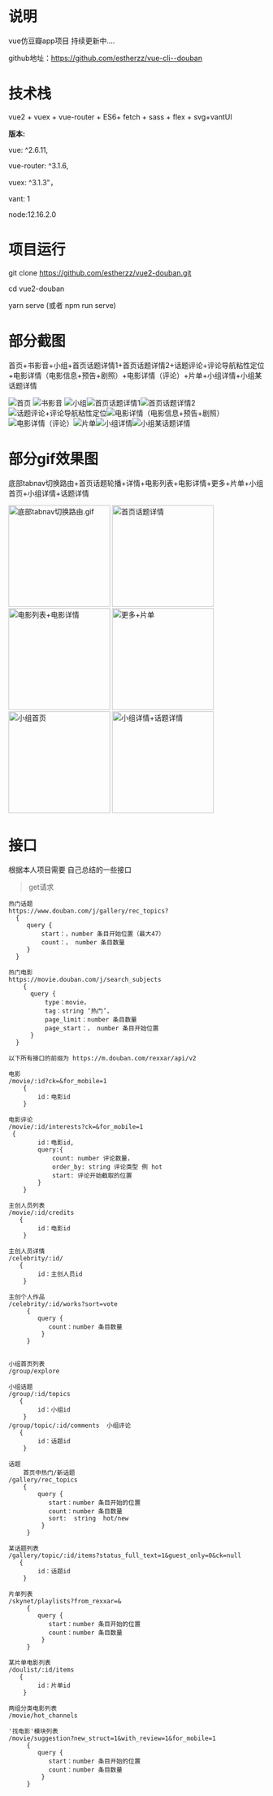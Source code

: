 # 说明

vue仿豆瓣app项目 持续更新中....

github地址：https://github.com/estherzz/vue-cli--douban


# 技术栈
vue2 + vuex + vue-router +  ES6+ fetch + sass + flex + svg+vantUI

**版本:**

vue: ^2.6.11,

 vue-router: ^3.1.6,
 
 vuex: ^3.1.3"，
 
vant: 1

node:12.16.2.0

# 项目运行

git clone https://github.com/estherzz/vue2-douban.git

cd vue2-douban

yarn serve (或者 npm run serve)

# 部分截图
首页+书影音+小组+首页话题详情1+首页话题详情2+话题评论+评论导航粘性定位+电影详情（电影信息+预告+剧照）+电影详情（评论）+片单+小组详情+小组某话题详情

![首页](https://upload-images.jianshu.io/upload_images/20110534-80e38b1a80becf07.png?imageMogr2/auto-orient/strip%7CimageView2/2/w/200)     ![书影音](https://upload-images.jianshu.io/upload_images/20110534-16912bcf7594e5f4.png?imageMogr2/auto-orient/strip%7CimageView2/2/w/200)
![小组](https://upload-images.jianshu.io/upload_images/20110534-437f6f4b3c5aed71.png?imageMogr2/auto-orient/strip%7CimageView2/2/w/200)![首页话题详情1](https://upload-images.jianshu.io/upload_images/20110534-c8d512de5d33bb46.png?imageMogr2/auto-orient/strip%7CimageView2/2/w/200)![首页话题详情2](https://upload-images.jianshu.io/upload_images/20110534-1b8fd02ccc6d3afd.png?imageMogr2/auto-orient/strip%7CimageView2/2/w/200)
![话题评论+评论导航粘性定位](https://upload-images.jianshu.io/upload_images/20110534-2d0c065a3e184952.png?imageMogr2/auto-orient/strip%7CimageView2/2/w/200)![电影详情（电影信息+预告+剧照）](https://upload-images.jianshu.io/upload_images/20110534-627fb1cb40f0b83c.png?imageMogr2/auto-orient/strip%7CimageView2/2/w/200)
![电影详情（评论）](https://upload-images.jianshu.io/upload_images/20110534-99248b7d2a5e6ea5.png?imageMogr2/auto-orient/strip%7CimageView2/2/w/200)![片单](https://upload-images.jianshu.io/upload_images/20110534-04aa489e987a436d.png?imageMogr2/auto-orient/strip%7CimageView2/2/w/200)![小组详情](https://upload-images.jianshu.io/upload_images/20110534-319ea08b5120c111.png?imageMogr2/auto-orient/strip%7CimageView2/2/w/200)![小组某话题详情](https://upload-images.jianshu.io/upload_images/20110534-441c03016fa67cce.png?imageMogr2/auto-orient/strip%7CimageView2/2/w/200)
# 部分gif效果图
底部tabnav切换路由+首页话题轮播+详情+电影列表+电影详情+更多+片单+小组首页+小组详情+话题详情

<img width="200" src="https://upload-images.jianshu.io/upload_images/20110534-d4163139273d14c7.gif" alt="底部tabnav切换路由.gif" />  <img width="200" src="https://upload-images.jianshu.io/upload_images/20110534-47f9cf6599e796e9.gif" alt="首页话题详情"/>  <img width="200" src="https://upload-images.jianshu.io/upload_images/20110534-cb51846a1e1ad427.gif" alt="电影列表+电影详情"/>  <img width="200" src="https://upload-images.jianshu.io/upload_images/20110534-bb0b007e6170b570.gif" alt="更多+片单"/>  <img width="200" src="https://upload-images.jianshu.io/upload_images/20110534-bc98cd11c949768f.gif" alt="小组首页"/>  <img width="200" src="https://upload-images.jianshu.io/upload_images/20110534-a272fe293a79f034.gif?imageMogr2/auto-orient/strip" alt="小组详情+话题详情"/>


# 接口
根据本人项目需要 自己总结的一些接口

> get请求

```
热门话题
https://www.douban.com/j/gallery/rec_topics?
  {
     query {
         start：，number 条目开始位置（最大47）
         count：， number 条目数量
     }
  }

热门电影
https://movie.douban.com/j/search_subjects
    {
      query {
          type：movie，
          tag：string ‘热门’，
          page_limit：number 条目数量
          page_start：， number 条目开始位置
      }
  }
```

`以下所有接口的前缀为
https://m.douban.com/rexxar/api/v2`
```
电影
/movie/:id?ck=&for_mobile=1
    {
        id：电影id
    }

电影评论
/movie/:id/interests?ck=&for_mobile=1
 {
        id：电影id,
        query:{
            count: number 评论数量，
            order_by: string 评论类型 例 hot
            start: 评论开始截取的位置
        }
    }

主创人员列表
/movie/:id/credits
   {
        id：电影id
    }

主创人员详情
/celebrity/:id/
   {
        id：主创人员id
    }

主创个人作品
/celebrity/:id/works?sort=vote
     {
        query {
           count：number 条目数量
         }
     }


小组首页列表
/group/explore 

小组话题
/group/:id/topics
   {
        id：小组id
    }
/group/topic/:id/comments  小组评论
   {
        id：话题id
    }

话题
    首页中热门/新话题
/gallery/rec_topics
    {
        query {
           start：number 条目开始的位置
           count：number 条目数量
           sort:  string  hot/new
         }
     }

某话题列表
/gallery/topic/:id/items?status_full_text=1&guest_only=0&ck=null
   {
        id：话题id
    }

片单列表
/skynet/playlists?from_rexxar=&
     {
        query {
           start：number 条目开始的位置
           count：number 条目数量
         }
     }

某片单电影列表
/doulist/:id/items  
   {
        id：片单id
    }

两组分类电影列表
/movie/hot_channels

'找电影'模块列表
/movie/suggestion?new_struct=1&with_review=1&for_mobile=1
     {
        query {
           start：number 条目开始的位置
           count：number 条目数量
         }
     }
```


